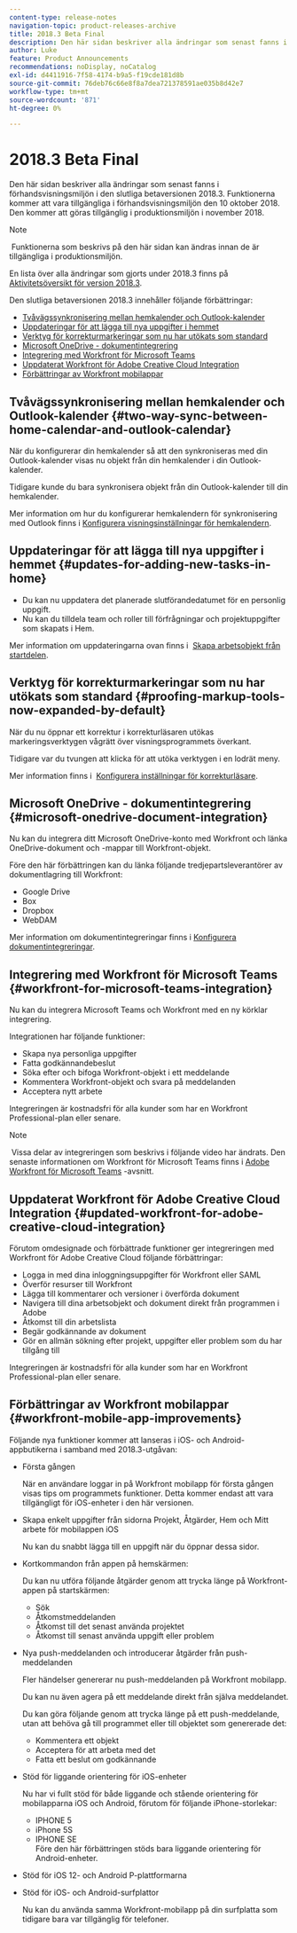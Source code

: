 ```yaml
---
content-type: release-notes
navigation-topic: product-releases-archive
title: 2018.3 Beta Final
description: Den här sidan beskriver alla ändringar som senast fanns i förhandsvisningsmiljön i den slutliga betaversionen 2018.3. Funktionerna kommer att vara tillgängliga i förhandsvisningsmiljön den 10 oktober 2018. Den kommer att göras tillgänglig i produktionsmiljön i november 2018.
author: Luke
feature: Product Announcements
recommendations: noDisplay, noCatalog
exl-id: d4411916-7f58-4174-b9a5-f19cde181d8b
source-git-commit: 76deb76c66e8f8a7dea721378591ae035b8d42e7
workflow-type: tm+mt
source-wordcount: '871'
ht-degree: 0%

---
```


# 2018.3 Beta Final

Den här sidan beskriver alla ändringar som senast fanns i förhandsvisningsmiljön i den slutliga betaversionen 2018.3. Funktionerna kommer att vara tillgängliga i förhandsvisningsmiljön den 10 oktober 2018. Den kommer att göras tillgänglig i produktionsmiljön i november 2018.

>[!NOTE]
>
> Funktionerna som beskrivs på den här sidan kan ändras innan de är tillgängliga i produktionsmiljön.

En lista över alla ändringar som gjorts under 2018.3 finns på  [Aktivitetsöversikt för version 2018.3](../../../../product-announcements/product-releases/quarterly-release-archive/2018.3-release-activity/2018.3-release-activity-overview.md).

Den slutliga betaversionen 2018.3 innehåller följande förbättringar:

* [Tvåvägssynkronisering mellan hemkalender och Outlook-kalender](#two-way-sync-between-home-calendar-and-outlook-calendar)
* [Uppdateringar för att lägga till nya uppgifter i hemmet](#updates-for-adding-new-tasks-in-home)
* [Verktyg för korrekturmarkeringar som nu har utökats som standard](#proofing-markup-tools-now-expanded-by-default)
* [Microsoft OneDrive - dokumentintegrering](#microsoft-onedrive-document-integration)
* [Integrering med Workfront för Microsoft Teams](#workfront-for-microsoft-teams-integration)
* [Uppdaterat Workfront för Adobe Creative Cloud Integration](#updated-workfront-for-adobe-creative-cloud-integration)
* [Förbättringar av Workfront mobilappar](#workfront-mobile-app-improvements)

## Tvåvägssynkronisering mellan hemkalender och Outlook-kalender {#two-way-sync-between-home-calendar-and-outlook-calendar}

När du konfigurerar din hemkalender så att den synkroniseras med din Outlook-kalender visas nu objekt från din hemkalender i din Outlook-kalender.

Tidigare kunde du bara synkronisera objekt från din Outlook-kalender till din hemkalender.

Mer information om hur du konfigurerar hemkalendern för synkronisering med Outlook finns i [Konfigurera visningsinställningar för hemkalendern](../../../../workfront-basics/using-home/using-the-home-area/configure-home-calendar-view.md).

## Uppdateringar för att lägga till nya uppgifter i hemmet {#updates-for-adding-new-tasks-in-home}

* Du kan nu uppdatera det planerade slutförandedatumet för en personlig uppgift.
* Nu kan du tilldela team och roller till förfrågningar och projektuppgifter som skapats i Hem.

Mer information om uppdateringarna ovan finns i  [Skapa arbetsobjekt från startdelen](../../../../workfront-basics/using-home/using-the-home-area/create-work-items-in-home.md).

## Verktyg för korrekturmarkeringar som nu har utökats som standard {#proofing-markup-tools-now-expanded-by-default}

När du nu öppnar ett korrektur i korrekturläsaren utökas markeringsverktygen vågrätt över visningsprogrammets överkant.

Tidigare var du tvungen att klicka för att utöka verktygen i en lodrät meny.

Mer information finns i  [Konfigurera inställningar för korrekturläsare](../../../../review-and-approve-work/proofing/reviewing-proofs-within-workfront/configure-proofing-viewer-settings.md).

## Microsoft OneDrive - dokumentintegrering {#microsoft-onedrive-document-integration}

Nu kan du integrera ditt Microsoft OneDrive-konto med Workfront och länka OneDrive-dokument och -mappar till Workfront-objekt.

Före den här förbättringen kan du länka följande tredjepartsleverantörer av dokumentlagring till Workfront:

* Google Drive
* Box
* Dropbox
* WebDAM

Mer information om dokumentintegreringar finns i [Konfigurera dokumentintegreringar](../../../../administration-and-setup/configure-integrations/configure-document-integrations.md).

## Integrering med Workfront för Microsoft Teams {#workfront-for-microsoft-teams-integration}

Nu kan du integrera Microsoft Teams och Workfront med en ny körklar integrering.

Integrationen har följande funktioner:

* Skapa nya personliga uppgifter
* Fatta godkännandebeslut
* Söka efter och bifoga Workfront-objekt i ett meddelande
* Kommentera Workfront-objekt och svara på meddelanden
* Acceptera nytt arbete

Integreringen är kostnadsfri för alla kunder som har en Workfront Professional-plan eller senare.

>[!NOTE]
>
 Vissa delar av integreringen som beskrivs i följande video har ändrats. Den senaste informationen om Workfront för Microsoft Teams finns i [Adobe Workfront för Microsoft Teams](../../../../workfront-integrations-and-apps/using-workfront-with-microsoft-teams/use-workfront-with-ms-teams.md) -avsnitt.

## Uppdaterat Workfront för Adobe Creative Cloud Integration {#updated-workfront-for-adobe-creative-cloud-integration}

Förutom omdesignade och förbättrade funktioner ger integreringen med Workfront för Adobe Creative Cloud följande förbättringar:

* Logga in med dina inloggningsuppgifter för Workfront eller SAML
* Överför resurser till Workfront
* Lägga till kommentarer och versioner i överförda dokument
* Navigera till dina arbetsobjekt och dokument direkt från programmen i Adobe
* Åtkomst till din arbetslista
* Begär godkännande av dokument
* Gör en allmän sökning efter projekt, uppgifter eller problem som du har tillgång till

Integreringen är kostnadsfri för alla kunder som har en Workfront Professional-plan eller senare.

## Förbättringar av Workfront mobilappar {#workfront-mobile-app-improvements}

Följande nya funktioner kommer att lanseras i iOS- och Android-appbutikerna i samband med 2018.3-utgåvan:

* Första gången

  När en användare loggar in på Workfront mobilapp för första gången visas tips om programmets funktioner. Detta kommer endast att vara tillgängligt för iOS-enheter i den här versionen.

* Skapa enkelt uppgifter från sidorna Projekt, Åtgärder, Hem och Mitt arbete för mobilappen iOS

  Nu kan du snabbt lägga till en uppgift när du öppnar dessa sidor.

* Kortkommandon från appen på hemskärmen:

  Du kan nu utföra följande åtgärder genom att trycka länge på Workfront-appen på startskärmen:

   * Sök
   * Åtkomstmeddelanden
   * Åtkomst till det senast använda projektet 
   * Åtkomst till senast använda uppgift eller problem

* Nya push-meddelanden och introducerar åtgärder från push-meddelanden

  Fler händelser genererar nu push-meddelanden på Workfront mobilapp.

  Du kan nu även agera på ett meddelande direkt från själva meddelandet.

  Du kan göra följande genom att trycka länge på ett push-meddelande, utan att behöva gå till programmet eller till objektet som genererade det:

   * Kommentera ett objekt
   * Acceptera för att arbeta med det
   * Fatta ett beslut om godkännande

* Stöd för liggande orientering för iOS-enheter

  Nu har vi fullt stöd för både liggande och stående orientering för mobilapparna iOS och Android, förutom för följande iPhone-storlekar:

   * IPHONE 5
   * iPhone 5S
   * IPHONE SE\
     Före den här förbättringen stöds bara liggande orientering för Android-enheter.

* Stöd för iOS 12- och Android P-plattformarna
* Stöd för iOS- och Android-surfplattor

  Nu kan du använda samma Workfront-mobilapp på din surfplatta som tidigare bara var tillgänglig för telefoner.

